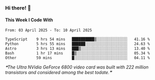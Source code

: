 ### Hi there! 👋

#### This Week I Code With
<!--START_SECTION:waka-->

```txt
From: 03 April 2025 - To: 10 April 2025

TypeScript    9 hrs 54 mins   ██████████▒░░░░░░░░░░░░░░   41.16 %
Python        5 hrs 55 mins   ██████░░░░░░░░░░░░░░░░░░░   24.63 %
Astro         3 hrs 13 mins   ███▒░░░░░░░░░░░░░░░░░░░░░   13.40 %
Bash          1 hr 17 mins    █▒░░░░░░░░░░░░░░░░░░░░░░░   05.34 %
Other         59 mins         █░░░░░░░░░░░░░░░░░░░░░░░░   04.11 %
```

<!--END_SECTION:waka-->

<!--STARTS_HERE_QUOTE_README-->
<i>❝The Ultra NVidia GeForce 6800 video card was built with 222 million transistors and considered among the best todate.❞</i>
<!--ENDS_HERE_QUOTE_README-->
